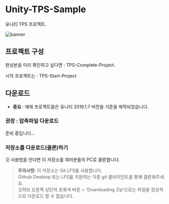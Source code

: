 # Unity-TPS-Sample

유니티 TPS 프로젝트.

![banner](banner.png)


## 프로젝트 구성
완성본을 미리 확인하고 싶다면 : TPS-Complete-Project.

시작 프로젝트는 : TPS-Start-Project

## 다운로드
- **중요** : 예제 프로젝트들은 유니티 2019.1.7 버전을 기준을 제작되었습니다.

### 권장 : 압축파일 다운로드

준비 중입니다...

### 저장소를 다운로드(클론)하기

깃 사용법을 안다면 이 저장소를 여러분들의 PC로 클론합니다.

> __주의사항__: 
> 이 저장소는 Git LFS를 사용합니다.
> <br>Github Desktop 또는 LFS를 지원하는 각종 git 클라이언트를 통해 클론해주세요.
> <br>깃허브 오른쪽 상단의 초록색 버튼 > 'Downloading Zip'으로는 파일을 정상적으로 다운로드 할 수 없습니다.
